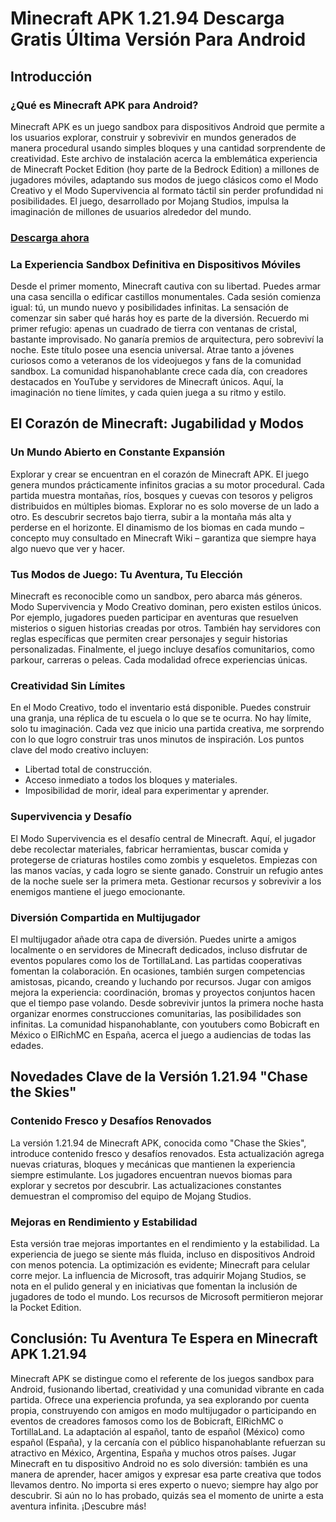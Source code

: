 # Minecraft APK 1.21.94 Descarga Gratis Última Versión Para Android

## Introducción

### ¿Qué es Minecraft APK para Android?

Minecraft APK es un juego sandbox para dispositivos Android que permite a los usuarios explorar, construir y sobrevivir en mundos generados de manera procedural usando simples bloques y una cantidad sorprendente de creatividad. Este archivo de instalación acerca la emblemática experiencia de Minecraft Pocket Edition (hoy parte de la Bedrock Edition) a millones de jugadores móviles, adaptando sus modos de juego clásicos como el Modo Creativo y el Modo Supervivencia al formato táctil sin perder profundidad ni posibilidades. El juego, desarrollado por Mojang Studios, impulsa la imaginación de millones de usuarios alrededor del mundo.

### [Descarga ahora](https://modhello.io/minecraft.html)

### La Experiencia Sandbox Definitiva en Dispositivos Móviles

Desde el primer momento, Minecraft cautiva con su libertad. Puedes armar una casa sencilla o edificar castillos monumentales. Cada sesión comienza igual: tú, un mundo nuevo y posibilidades infinitas. La sensación de comenzar sin saber qué harás hoy es parte de la diversión. Recuerdo mi primer refugio: apenas un cuadrado de tierra con ventanas de cristal, bastante improvisado. No ganaría premios de arquitectura, pero sobreviví la noche. Este título posee una esencia universal. Atrae tanto a jóvenes curiosos como a veteranos de los videojuegos y fans de la comunidad sandbox. La comunidad hispanohablante crece cada día, con creadores destacados en YouTube y servidores de Minecraft únicos. Aquí, la imaginación no tiene límites, y cada quien juega a su ritmo y estilo.

## El Corazón de Minecraft: Jugabilidad y Modos

### Un Mundo Abierto en Constante Expansión

Explorar y crear se encuentran en el corazón de Minecraft APK. El juego genera mundos prácticamente infinitos gracias a su motor procedural. Cada partida muestra montañas, ríos, bosques y cuevas con tesoros y peligros distribuidos en múltiples biomas. Explorar no es solo moverse de un lado a otro. Es descubrir secretos bajo tierra, subir a la montaña más alta y perderse en el horizonte. El dinamismo de los biomas en cada mundo – concepto muy consultado en Minecraft Wiki – garantiza que siempre haya algo nuevo que ver y hacer.

### Tus Modos de Juego: Tu Aventura, Tu Elección

Minecraft es reconocible como un sandbox, pero abarca más géneros. Modo Supervivencia y Modo Creativo dominan, pero existen estilos únicos. Por ejemplo, jugadores pueden participar en aventuras que resuelven misterios o siguen historias creadas por otros. También hay servidores con reglas específicas que permiten crear personajes y seguir historias personalizadas. Finalmente, el juego incluye desafíos comunitarios, como parkour, carreras o peleas. Cada modalidad ofrece experiencias únicas.

### Creatividad Sin Límites

En el Modo Creativo, todo el inventario está disponible. Puedes construir una granja, una réplica de tu escuela o lo que se te ocurra. No hay límite, solo tu imaginación. Cada vez que inicio una partida creativa, me sorprendo con lo que logro construir tras unos minutos de inspiración. Los puntos clave del modo creativo incluyen:
*   Libertad total de construcción.
*   Acceso inmediato a todos los bloques y materiales.
*   Imposibilidad de morir, ideal para experimentar y aprender.

### Supervivencia y Desafío

El Modo Supervivencia es el desafío central de Minecraft. Aquí, el jugador debe recolectar materiales, fabricar herramientas, buscar comida y protegerse de criaturas hostiles como zombis y esqueletos. Empiezas con las manos vacías, y cada logro se siente ganado. Construir un refugio antes de la noche suele ser la primera meta. Gestionar recursos y sobrevivir a los enemigos mantiene el juego emocionante.

### Diversión Compartida en Multijugador

El multijugador añade otra capa de diversión. Puedes unirte a amigos localmente o en servidores de Minecraft dedicados, incluso disfrutar de eventos populares como los de TortillaLand. Las partidas cooperativas fomentan la colaboración. En ocasiones, también surgen competencias amistosas, picando, creando y luchando por recursos. Jugar con amigos mejora la experiencia: coordinación, bromas y proyectos conjuntos hacen que el tiempo pase volando. Desde sobrevivir juntos la primera noche hasta organizar enormes construcciones comunitarias, las posibilidades son infinitas. La comunidad hispanohablante, con youtubers como Bobicraft en México o ElRichMC en España, acerca el juego a audiencias de todas las edades.

## Novedades Clave de la Versión 1.21.94 "Chase the Skies"

### Contenido Fresco y Desafíos Renovados

La versión 1.21.94 de Minecraft APK, conocida como "Chase the Skies", introduce contenido fresco y desafíos renovados. Esta actualización agrega nuevas criaturas, bloques y mecánicas que mantienen la experiencia siempre estimulante. Los jugadores encuentran nuevos biomas para explorar y secretos por descubrir. Las actualizaciones constantes demuestran el compromiso del equipo de Mojang Studios.

### Mejoras en Rendimiento y Estabilidad

Esta versión trae mejoras importantes en el rendimiento y la estabilidad. La experiencia de juego se siente más fluida, incluso en dispositivos Android con menos potencia. La optimización es evidente; Minecraft para celular corre mejor. La influencia de Microsoft, tras adquirir Mojang Studios, se nota en el pulido general y en iniciativas que fomentan la inclusión de jugadores de todo el mundo. Los recursos de Microsoft permitieron mejorar la Pocket Edition.

## Conclusión: Tu Aventura Te Espera en Minecraft APK 1.21.94

Minecraft APK se distingue como el referente de los juegos sandbox para Android, fusionando libertad, creatividad y una comunidad vibrante en cada partida. Ofrece una experiencia profunda, ya sea explorando por cuenta propia, construyendo con amigos en modo multijugador o participando en eventos de creadores famosos como los de Bobicraft, ElRichMC o TortillaLand. La adaptación al español, tanto de español (México) como español (España), y la cercanía con el público hispanohablante refuerzan su atractivo en México, Argentina, España y muchos otros países. Jugar Minecraft en tu dispositivo Android no es solo diversión: también es una manera de aprender, hacer amigos y expresar esa parte creativa que todos llevamos dentro. No importa si eres experto o nuevo; siempre hay algo por descubrir. Si aún no lo has probado, quizás sea el momento de unirte a esta aventura infinita. ¡Descubre más!
